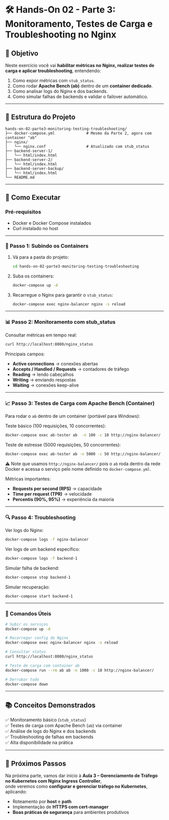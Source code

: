 # 🛠️ Hands-On 02 - Parte 3: Monitoramento, Testes de Carga e Troubleshooting no Nginx

## 🎯 Objetivo
Neste exercício você vai **habilitar métricas no Nginx, realizar testes de carga e aplicar troubleshooting**, entendendo:

1. Como expor métricas com `stub_status`.  
2. Como rodar **Apache Bench (ab)** dentro de um **container dedicado**.  
3. Como analisar logs do Nginx e dos backends.  
4. Como simular falhas de backends e validar o failover automático.  

---

## 📂 Estrutura do Projeto

```
hands-on-02-parte3-monitoring-testing-troubleshooting/
├── docker-compose.yml              # Mesmo da Parte 2, agora com container "ab"
├── nginx/
│   └── nginx.conf                  # Atualizado com stub_status
├── backend-server-1/
│   └── html/index.html
├── backend-server-2/
│   └── html/index.html
├── backend-server-backup/
│   └── html/index.html
└── README.md
```

---

## 🚀 Como Executar

### Pré-requisitos
- Docker e Docker Compose instalados  
- Curl instalado no host  

---

### 🔧 Passo 1: Subindo os Containers

1. Vá para a pasta do projeto:
   ```bash
   cd hands-on-02-parte3-monitoring-testing-troubleshooting
   ```

2. Suba os containers:
   ```bash
   docker-compose up -d
   ```

3. Recarregue o Nginx para garantir o `stub_status`:
   ```bash
   docker-compose exec nginx-balancer nginx -s reload
   ```

---

### 📊 Passo 2: Monitoramento com stub_status

Consultar métricas em tempo real:

```bash
curl http://localhost:8080/nginx_status
```

Principais campos:  
- **Active connections** → conexões abertas  
- **Accepts / Handled / Requests** → contadores de tráfego  
- **Reading** → lendo cabeçalhos  
- **Writing** → enviando respostas  
- **Waiting** → conexões keep-alive  

---

### 📈 Passo 3: Testes de Carga com Apache Bench (Container)

Para rodar o `ab` dentro de um container (portável para Windows):

Teste básico (100 requisições, 10 concorrentes):  
```bash
docker-compose exec ab-tester ab  -n 100 -c 10 http://nginx-balancer/
```

Teste de estresse (5000 requisições, 50 concorrentes):  
```bash
docker-compose exec ab-tester ab -n 5000 -c 50 http://nginx-balancer/
```

⚠️ Note que usamos `http://nginx-balancer/` pois o `ab` roda dentro da rede Docker e acessa o serviço pelo nome definido no `docker-compose.yml`.

Métricas importantes:  
- **Requests per second (RPS)** → capacidade  
- **Time per request (TPR)** → velocidade  
- **Percentis (90%, 95%)** → experiência da maioria  

---

### 🔍 Passo 4: Troubleshooting

Ver logs do Nginx:  
```bash
docker-compose logs -f nginx-balancer
```

Ver logs de um backend específico:  
```bash
docker-compose logs -f backend-1
```

Simular falha de backend:  
```bash
docker-compose stop backend-1
```

Simular recuperação:  
```bash
docker-compose start backend-1
```

---

### 📜 Comandos Úteis

```bash
# Subir os serviços
docker-compose up -d

# Recarregar config do Nginx
docker-compose exec nginx-balancer nginx -s reload

# Consultar status
curl http://localhost:8080/nginx_status

# Teste de carga com container ab
docker-compose run --rm ab ab -n 1000 -c 10 http://nginx-balancer/

# Derrubar tudo
docker-compose down
```

---

## 📚 Conceitos Demonstrados

✅ Monitoramento básico (`stub_status`)  
✅ Testes de carga com Apache Bench (`ab`) via container  
✅ Análise de logs do Nginx e dos backends  
✅ Troubleshooting de falhas em backends  
✅ Alta disponibilidade na prática  

---

## 🔮 Próximos Passos

Na próxima parte, vamos dar início à **Aula 3 – Gerenciamento de Tráfego no Kubernetes com Nginx Ingress Controller**,  
onde veremos como **configurar e gerenciar tráfego no Kubernetes**, aplicando:  

- Roteamento por **host** e **path**  
- Implementação de **HTTPS com cert-manager**  
- **Boas práticas de segurança** para ambientes produtivos  
